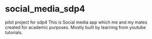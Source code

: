 # social_media_sdp4
pilot project for sdp4
This is Social media app which me and my mates created for academic purposes. Mostly built by learning from youtube tutorials. 
